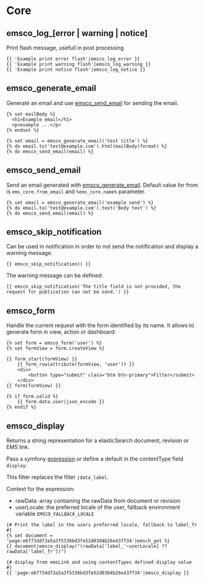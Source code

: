 # Core

## emsco_log_[error | warning | notice]
Print flash message, usefull in post processing
```twig
{{ 'Example print error flash'|emsco_log_error }}
{{ 'Example print warning flash'|emsco_log_warning }}
{{ 'Example print notice flash'|emsco_log_notice }}
```
## emsco_generate_email
Generate an email and use [emsco_send_email](#emsco_send_email) for sending the email.
```twig
{% set mailBody %}
  <h1>Example email</h1>
  <p>example ...</p>
{% endset %}

{% set email = emsco_generate_email('test title') %}
{% do email.to('test@example.com').html(mailBody|format) %}
{% do emsco_send_email(email) %}
```

## emsco_send_email
Send an email generated with [emsco_generate_email](#emsco_generate_email).
Default value for from is `ems_core.from_email` and `%ems_core.name%` parameter.

```twig
{% set email = emsco_generate_email('example send') %}
{% do email.to('test@example.com').text('Body text') %}
{% do emsco_send_email(email) %}
```

## emsco_skip_notification
Can be used in notification in order to not send the notification and display a warning message.

```twig
{{ emsco_skip_notification() }}
```
The warning message can be defined:

```twig
{{ emsco_skip_notification('The title field is not provided, the request for publication can not be send.') }}
```

## emsco_form

Handle the current request with the form identified by its name. It allows to generate form in view, action or dashboard:

```twig
{% set form = emsco_form('user') %}
{% set formView = form.createView %}

{{ form_start(formView) }}
    {{ form_row(attribute(formView, 'user')) }}
    <div>
        <button type="submit" class="btm btn-primary">Filter</submit>
    </div>
{{ form(formView) }}

{% if form.valid %}
    {{ form.data.user|json_encode }}
{% endif %}
```

## emsco_display

Returns a string representation for a elasticSearch document, revision or EMS link.

Pass a symfony [expression](https://symfony.com/doc/current/components/expression_language.html) or define a default in the contentType field `display`.

This filter replaces the filter `|data_label`.

Context for the expression: 
- rawData: array containing the rawData from document or revision
- userLocale: the preferred locale of the user, fallback environment variable `EMSCO_FALLBACK_LOCALE`

```twig
{# Print the label in the users preferred locale, fallback to label_fr #}
{% set document = 'page:e6f73dd73a5a3f5336bd3fe52d0304b26e437f34'|emsch_get %}
{{ document|emsco_display("(rawData['label_'~userLocale] ?? rawData['label_fr'])")

{# display from emsLink and using contentTypes defined display value #}
{{ 'page:e6f73dd73a5a3f5336bd3fe52d0304b26e437f34'|emsco_display }}
```
